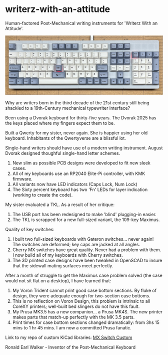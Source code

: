 # writerz-with-an-attitude
Human-factored Post-Mechanical writing instruments for 'Writerz With an Attitude'.

<img src="Photos/MaximusGitHub.png" width="650" />

Why are writers born in the third decade of the 21st century still being shackled to a 19th-Century mechanical typewriter interface?

Been using a Dvorak keyboard for thirty-five years. The Dvorak 2025 has the keys placed where my fingers expect them to be.

Built a Qwerty for my sister, never again. She is happier using her old keyboard. Inhabitants of the Qwertyverse are a blissful lot. 

Single-hand writers should have use of a modern writing instrument. August Dvorak designed thoughful single-hand letter schemes.

1. New slim as possible PCB designs were developed to fit new sleek cases.
2. All of my keyboards use an RP2040 Elite-Pi controller, with KMK firmware.
3. All variants now have LED indicators (Caps Lock, Num Lock)
4. The Sixty percent keyboard has two 'Fn' LEDs for layer indication (working to create the code).  

My sister evaluated a TKL. As a result of her critique:

1. The USB port has been redesigned to make 'blind' plugging-in easier. 
2. The TKL is scrapped for a new full-sized variant, the 109-key Maximus.

Quality of key switches:

1. I built two full-sized keyboards with Gateron switches... never again! The switches are deformed; key caps are jacked at all angles. 
2. Cherry MX switches have great quality. Never had a problem with them. I now build all of my keyboards with Cherry switches.
3. The 3D printed case designs have been tweaked in OpenSCAD to insure that the sidewall mating surfaces meet perfectly.

After a month of struggle to get the Maximus case problem solved (the case would not sit flat on a desktop), I have learned that:

1. My Voron Trident cannot print good case bottom sections. By fluke of design, they were adequate enough for two-section case bottoms. 
2. This is no reflection on Voron Design, this problem is intrinsic to all CoreXY printers; well-built bed slingers do not have this fault.
3. My Prusa MK3.5 has a new companion... a Prusa MK4S. The new printer makes parts that match-up perfectly with the MK 3.5 parts.  
4. Print times for case bottom sections changed dramatically: from 3hs 15 mins to 1 hr 45 mins. I am now a committed Prusa fanatic.

Link to my repo of custom KiCad libraries: [MX Switch Custom](https://github.com/Dholydai/mx-switch-custom)

Ronald Earl Walker - Inventor of the Post-Mechanical Keyboard
   
